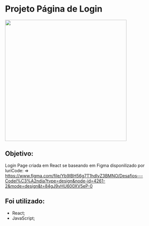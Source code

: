 # Projeto Página de Login

<img src="https://camo.githubusercontent.com/d573713606dbc516bb8ba125701dcb330de907c7a60ff6a04ef400667574588c/68747470733a2f2f696b2e696d6167656b69742e696f2f7a71787968367533796c7a2f4c6f67696e2f4c6f67696e5f2d4c4a4e66786f5f5a2e6a70673f696b2d73646b2d76657273696f6e3d6a6176617363726970742d312e342e33267570646174656441743d31363434333332343339353335" width="400" />

## Objetivo:

Login Page criada em React se baseando em Figma disponilizado por IuriCode:
=> https://www.figma.com/file/Yb9IBH56g7T1hdIyZ3BMNO/Desafios---Codel%C3%A2ndia?type=design&node-id=4261-2&mode=design&t=84gJ9vHU600XV5eP-0

## Foi utilizado:

- React;
- JavaScript;

